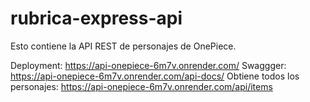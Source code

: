 # rubrica-express-api
Esto contiene la API REST de personajes de OnePiece.

Deployment: https://api-onepiece-6m7v.onrender.com/
Swaggger: https://api-onepiece-6m7v.onrender.com/api-docs/
Obtiene todos los personajes: https://api-onepiece-6m7v.onrender.com/api/items

